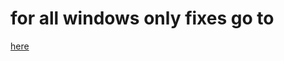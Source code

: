 
# for all windows only fixes go to
[here](https://github.com/m8-XD/config_files/blob/main/windows.md)
